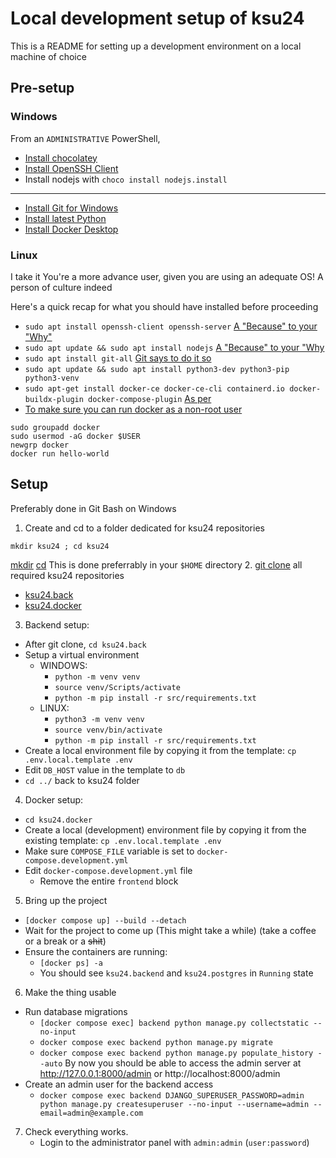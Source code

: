 # Local development setup of ksu24

This is a README for setting up a development environment on a local machine of choice

## Pre-setup
### Windows

From an `ADMINISTRATIVE` PowerShell,
* [Install chocolatey](https://chocolatey.org/install#individual)
* [Install OpenSSH Client](https://docs.sunfounder.com/projects/picar-x/en/latest/appendix/install_openssh_powershell.html)
* Install nodejs with `choco install nodejs.install`
---
* [Install Git for Windows](https://gitforwindows.org/)
* [Install latest Python](https://www.python.org/downloads/windows/)
* [Install Docker Desktop](https://docs.docker.com/desktop/setup/install/windows-install/)

### Linux

I take it You're a more advance user, given you are using an adequate OS! A person of culture indeed

Here's a quick recap for what you should have installed before proceeding

* `sudo apt install openssh-client openssh-server` [A "Because" to your "Why"](https://ubuntu.com/server/docs/openssh-server)
* `sudo apt update && sudo apt install nodejs` [A "Because" to your "Why](https://monovm.com/blog/install-npm-on-ubuntu/#Install-Node.js-and-npm-from-the-Ubuntu)
* `sudo apt install git-all` [Git says to do it so](https://git-scm.com/book/en/v2/Getting-Started-Installing-Git)
* `sudo apt update && sudo apt install python3-dev python3-pip python3-venv`
* `sudo apt-get install docker-ce docker-ce-cli containerd.io docker-buildx-plugin docker-compose-plugin` [As per](https://docs.docker.com/engine/install/ubuntu/)
* [To make sure you can run docker as a non-root user](https://docs.docker.com/engine/install/linux-postinstall/)
```shell
sudo groupadd docker
sudo usermod -aG docker $USER
newgrp docker
docker run hello-world
```

## Setup

Preferably done in Git Bash on Windows

1. Create and cd to a folder dedicated for ksu24 repositories
```shell
mkdir ksu24 ; cd ksu24
```
[mkdir](https://en.wikipedia.org/wiki/Mkdir)
[cd](https://en.wikipedia.org/wiki/Cd_(command))
This is done preferrably in your `$HOME` directory
2. [git clone] all required ksu24 repositories
  * [ksu24.back]
  * [ksu24.docker]
3. Backend setup:
  * After git clone, `cd ksu24.back`
  * Setup a virtual environment
    * WINDOWS: 
      * `python -m venv venv`
      * `source venv/Scripts/activate`
      * `python -m pip install -r src/requirements.txt`
    * LINUX: 
      * `python3 -m venv venv`
      * `source venv/bin/activate`
      * `python -m pip install -r src/requirements.txt`
  * Create a local environment file by copying it from the template: `cp .env.local.template .env`
  * Edit `DB_HOST` value in the template to `db`
  * `cd ../` back to ksu24 folder
4. Docker setup:
  * `cd ksu24.docker`
  * Create a local (development) environment file by copying it from the existing template: `cp .env.local.template .env`
  * Make sure `COMPOSE_FILE` variable is set to `docker-compose.development.yml`
  * Edit `docker-compose.development.yml` file
    * Remove the entire `frontend` block
5. Bring up the project 
  * `[docker compose up] --build --detach`
  * Wait for the project to come up (This might take a while) (take a coffee or a break or a ~~shit~~)
  * Ensure the containers are running: 
    * `[docker ps] -a`
    * You should see `ksu24.backend` and `ksu24.postgres` in `Running` state
6. Make the thing usable
  * Run database migrations
    * `[docker compose exec] backend python manage.py collectstatic --no-input`
    * `docker compose exec backend python manage.py migrate`
    * `docker compose exec backend python manage.py populate_history --auto`
By now you should be able to access the admin server at http://127.0.0.1:8000/admin or http://localhost:8000/admin
  * Create an admin user for the backend access
    * `docker compose exec backend DJANGO_SUPERUSER_PASSWORD=admin python manage.py createsuperuser --no-input --username=admin --email=admin@example.com`
7. Check everything works.
    * Login to the administrator panel with `admin:admin` (`user:password`)

<!-- References -->

[ksu24.back]: https://github.com/ksu-24/ksu24.back
[ksu24.docker]: https://github.com/ksu-24/ksu24.docker
[git clone]: https://git-scm.com/docs/git-clone
[docker compose up]: https://docs.docker.com/reference/cli/docker/compose/up/
[docker compose exec]: https://docs.docker.com/reference/cli/docker/compose/exec
[docker ps]: https://docs.docker.com/reference/cli/docker/container/ls

